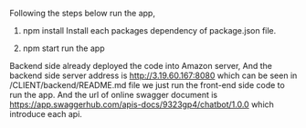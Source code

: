 Following the steps below run the app,
1. npm install
Install each packages dependency of package.json file.

2. npm start
run the app

Backend side already deployed the code into Amazon server,
And the backend side server address is http://3.19.60.167:8080 which can be seen in /CLIENT/backend/README.md file
we just run the front-end side code to run the app.
And the url of online swagger document is https://app.swaggerhub.com/apis-docs/9323gp4/chatbot/1.0.0 which introduce each api.
